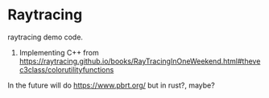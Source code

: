 # Raytracing
raytracing demo code. 

1. Implementing C++ from https://raytracing.github.io/books/RayTracingInOneWeekend.html#thevec3class/colorutilityfunctions

In the future will do https://www.pbrt.org/ but in rust?, maybe?
